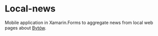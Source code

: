 # Local-news

Mobile application in Xamarin.Forms to aggregate news from local web pages about [Bytów](https://en.wikipedia.org/wiki/Bytów).
